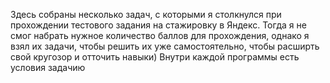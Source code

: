 
Здесь собраны несколько задач, с которыми я столкнулся при прохождении тестового задания на стажировку в Яндекс. Тогда я не смог набрать нужное количество баллов для прохождения, однако я взял их задачи, чтобы решить их уже самостоятельно, чтобы расширть свой кругозор и отточить навыки) Внутри каждой программы есть условия задачию
